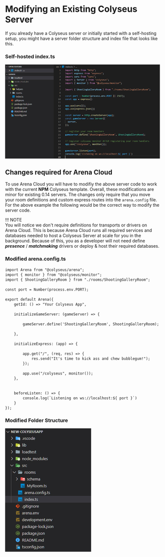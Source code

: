 # Modifying an Existing Colyseus Server

If you already have a Colyseus server or initially started with a self-hosting setup, you might have a server folder structure and index file that looks like this.

### Self-hosted index.ts

![NPM Code](../../images/standalone-colyseus-server.jpg)

## Changes required for Arena Cloud

To use Arena Cloud you will have to modifiy the above server code to work with the current **NPM** Colyseus template. Overall, these modifications are minor for existing 0.14 servers. The changes only require that you move your room definitions and custom express routes into the ```arena.config``` file. For the above example the following would be the correct way to modify the server code.

!!! NOTE   
    You will notice we don't require definitions for transports or drivers on Arena Cloud. This is because Arena Cloud runs all required services and databases needed to host a Colyseus Server at scale for you in the background. Because of this, you as a developer will not need define ***presence*** / ***matchmaking*** drivers or deploy & host their required databases.


### Modified arena.config.ts

```
import Arena from "@colyseus/arena";
import { monitor } from "@colyseus/monitor";
import { ShootingGalleryRoom } from "./rooms/ShootingGalleryRoom";

const port = Number(process.env.PORT);

export default Arena({
    getId: () => "Your Colyseus App",

    initializeGameServer: (gameServer) => {

        gameServer.define('ShootingGalleryRoom', ShootingGalleryRoom);

    },

    initializeExpress: (app) => {

        app.get("/", (req, res) => {
            res.send("It's time to kick ass and chew bubblegum!");
        });

        app.use("/colyseus", monitor());
    },


    beforeListen: () => {
        console.log(`Listening on ws://localhost:${ port }`)
    }
});
```

### Modified Folder Structure

![NPM Code](../../images/new-arena-server-code.jpg)